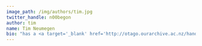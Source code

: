 ```yaml
---
image_path: /img/authors/tim.jpg
twitter_handle: n00begon
author: tim
name: Tim Neumegen
bio: "has a <a target='_blank' href='http://otago.ourarchive.ac.nz/handle/10523/5069'>MSc</a> in Computer Science and is the guy keeping the servers humming along. He is facinated by technology and history."
---
```

